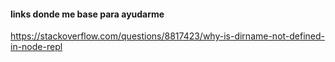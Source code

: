 
#### links donde me base para ayudarme
<https://stackoverflow.com/questions/8817423/why-is-dirname-not-defined-in-node-repl>
